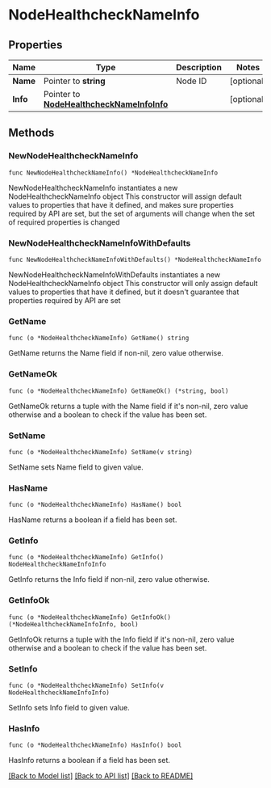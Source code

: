 # NodeHealthcheckNameInfo

## Properties

Name | Type | Description | Notes
------------ | ------------- | ------------- | -------------
**Name** | Pointer to **string** | Node ID | [optional] 
**Info** | Pointer to [**NodeHealthcheckNameInfoInfo**](NodeHealthcheckNameInfoInfo.md) |  | [optional] 

## Methods

### NewNodeHealthcheckNameInfo

`func NewNodeHealthcheckNameInfo() *NodeHealthcheckNameInfo`

NewNodeHealthcheckNameInfo instantiates a new NodeHealthcheckNameInfo object
This constructor will assign default values to properties that have it defined,
and makes sure properties required by API are set, but the set of arguments
will change when the set of required properties is changed

### NewNodeHealthcheckNameInfoWithDefaults

`func NewNodeHealthcheckNameInfoWithDefaults() *NodeHealthcheckNameInfo`

NewNodeHealthcheckNameInfoWithDefaults instantiates a new NodeHealthcheckNameInfo object
This constructor will only assign default values to properties that have it defined,
but it doesn't guarantee that properties required by API are set

### GetName

`func (o *NodeHealthcheckNameInfo) GetName() string`

GetName returns the Name field if non-nil, zero value otherwise.

### GetNameOk

`func (o *NodeHealthcheckNameInfo) GetNameOk() (*string, bool)`

GetNameOk returns a tuple with the Name field if it's non-nil, zero value otherwise
and a boolean to check if the value has been set.

### SetName

`func (o *NodeHealthcheckNameInfo) SetName(v string)`

SetName sets Name field to given value.

### HasName

`func (o *NodeHealthcheckNameInfo) HasName() bool`

HasName returns a boolean if a field has been set.

### GetInfo

`func (o *NodeHealthcheckNameInfo) GetInfo() NodeHealthcheckNameInfoInfo`

GetInfo returns the Info field if non-nil, zero value otherwise.

### GetInfoOk

`func (o *NodeHealthcheckNameInfo) GetInfoOk() (*NodeHealthcheckNameInfoInfo, bool)`

GetInfoOk returns a tuple with the Info field if it's non-nil, zero value otherwise
and a boolean to check if the value has been set.

### SetInfo

`func (o *NodeHealthcheckNameInfo) SetInfo(v NodeHealthcheckNameInfoInfo)`

SetInfo sets Info field to given value.

### HasInfo

`func (o *NodeHealthcheckNameInfo) HasInfo() bool`

HasInfo returns a boolean if a field has been set.


[[Back to Model list]](../README.md#documentation-for-models) [[Back to API list]](../README.md#documentation-for-api-endpoints) [[Back to README]](../README.md)


